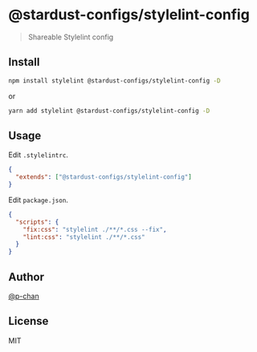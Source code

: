 # @stardust-configs/stylelint-config

> Shareable Stylelint config

## Install

```sh
npm install stylelint @stardust-configs/stylelint-config -D
```

or

```sh
yarn add stylelint @stardust-configs/stylelint-config -D
```

## Usage

Edit `.stylelintrc`.

```json
{
  "extends": ["@stardust-configs/stylelint-config"]
}
```

Edit `package.json`.

```json
{
  "scripts": {
    "fix:css": "stylelint ./**/*.css --fix",
    "lint:css": "stylelint ./**/*.css"
  }
}
```

## Author

[@p-chan](https://github.com/p-chan)

## License

MIT
